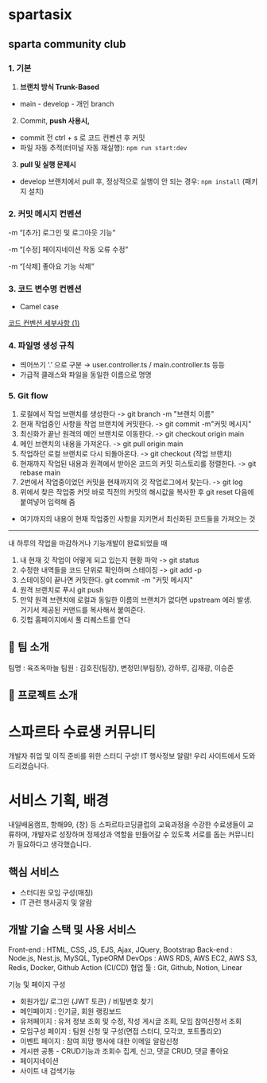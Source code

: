 # spartasix

## sparta community club

### 1. 기본

1. **브랜치 방식 Trunk-Based**

- main - develop - 개인 branch

2. Commit, **push 사용시,**

- commit 전 ctrl + s 로 코드 컨벤션 후 커밋
- 파일 자동 추적(터미널 자동 재실행): `npm run start:dev`

3. **pull 및 실행 문제시**

- develop 브랜치에서 pull 후, 정상적으로 실행이 안 되는 경우: `npm install` (패키지 설치)

### 2. **커밋 메시지 컨벤션**

-m “[추가] 로그인 및 로그아웃 기능“

-m “[수정] 페이지네이션 작동 오류 수정”

-m “[삭제] 좋아요 기능 삭제”

### 3. **코드 변수명 컨벤션**

- Camel case

[코드 컨벤션 세부사항 (1)](https://www.notion.so/1-796cc944130846ad96a55f75d64e2b43)

### 4. **파일명 생성 규칙**

- 띄어쓰기 ‘.’ 으로 구분 → user.controller.ts / main.controller.ts 등등
- 가급적 클래스와 파일을 동일한 이름으로 명명

### 5. **Git flow**

1. 로컬에서 작업 브랜치를 생성한다 -> git branch -m "브랜치 이름"
2. 현재 작업중인 사항을 작업 브랜치에 커밋한다. -> git commit -m"커밋 메시지"
3. 최신화가 끝난 원격의 메인 브랜치로 이동한다. -> git checkout origin main
4. 메인 브랜치의 내용을 가져온다. -> git pull origin main
5. 작업하던 로컬 브랜치로 다시 되돌아온다. -> git checkout (작업 브랜치)
6. 현재까지 작업된 내용과 원격에서 받아온 코드의 커밋 히스토리를 정렬한다. -> git rebase main
7. 2번에서 작업중이었던 커밋을 현재까지의 깃 작업로그에서 찾는다. -> git log
8. 위에서 찾은 작업중 커밋 바로 직전의 커밋의 해시값을 복사한 후 git reset 다음에 붙여넣어 입력해 줌

- 여기까지의 내용이 현재 작업중인 사항을 지키면서 최신화된 코드들을 가져오는 것

---

내 하루의 작업을 마감하거나 기능개발이 완료되었을 때

1. 내 현재 깃 작업이 어떻게 되고 있는지 현황 파악 -> git status
2. 수정한 내역들을 코드 단위로 확인하며 스테이징 -> git add -p
3. 스테이징이 끝나면 커밋한다. git commit -m "커밋 메시지"
4. 원격 브랜치로 푸시 git push
5. 만약 원격 브랜치에 로컬과 동일한 이름의 브랜치가 없다면 upstream 에러 발생. 거기서 제공된 커맨드를 복사해서 붙여준다.
6. 깃헙 홈페이지에서 풀 리퀘스트를 연다


## 🚀 **팀 소개**
팀명 : 육조옥마늘
팀원 : 김호진(팀장), 변정민(부팀장), 강하루, 김재광, 이승준

## 🚀 **프로젝트 소개**

# 스파르타 수료생 커뮤니티
개발자 취업 및 이직 준비를 위한 스터디 구성! IT 행사정보 알람!
우리 사이트에서 도와드리겠습니다.

# 서비스 기획, 배경
내일배움캠프, 항해99, {창} 등 스파르타코딩클럽의 교육과정을 수강한 수료생들이 교류하며, 
개발자로 성장하며 정체성과 역할을 만들어갈 수 있도록 서로를 돕는 커뮤니티가 필요하다고 생각했습니다.

## 핵심 서비스
- 스터디원 모임 구성(매칭)
- IT 관련 행사공지 및 알람

## 개발 기술 스택 및 사용 서비스
Front-end : HTML, CSS, JS, EJS, Ajax, JQuery, Bootstrap 
Back-end : Node.js, Nest.js, MySQL, TypeORM
DevOps : AWS RDS, AWS EC2, AWS S3,  Redis, Docker, Github Action (CI/CD)
협업 툴 : Git, Github, Notion, Linear

기능 및 페이지 구성 
- 회원가입/ 로그인 (JWT 토큰) / 비밀번호 찾기
- 메인페이지 : 인기글, 회원 랭킹보드
- 유저페이지 : 유저 정보 조회 및 수정, 작성 게시글 조회, 모임 참여신청서 조회
- 모임구성 페이지 : 팀원 신청 및 구성(면접 스터디, 모각코, 포트폴리오)
- 이벤트 페이지 : 참여 희망 행사에 대한 이메일 알람신청
- 게시판 공통 - CRUD기능과 조회수 집계, 신고, 댓글 CRUD, 댓글 좋아요 
- 페이지네이션
- 사이트 내 검색기능

